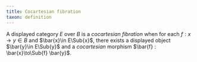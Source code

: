```yaml
---
title: Cocartesian fibration
taxon: definition
---
```


A displayed category $E$ over $B$ is a *cocartesian fibration* when for each
$f : x \to y\in B$ and $\bar{x}\in E\Sub{x}$, there exists a displayed object
$\bar{y}\in E\Sub{y}$ and a *cocartesian* morphism $\bar{f} : \bar{x}\to\Sub{f} \bar{y}$.
